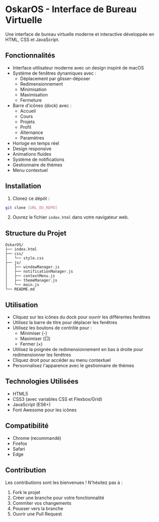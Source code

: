 # OskarOS - Interface de Bureau Virtuelle

Une interface de bureau virtuelle moderne et interactive développée en HTML, CSS et JavaScript.

## Fonctionnalités

- Interface utilisateur moderne avec un design inspiré de macOS
- Système de fenêtres dynamiques avec :
  - Déplacement par glisser-déposer
  - Redimensionnement
  - Minimisation
  - Maximisation
  - Fermeture
- Barre d'icônes (dock) avec :
  - Accueil
  - Cours
  - Projets
  - Profil
  - Alternance
  - Paramètres
- Horloge en temps réel
- Design responsive
- Animations fluides
- Système de notifications
- Gestionnaire de thèmes
- Menu contextuel

## Installation

1. Clonez ce dépôt :
```bash
git clone [URL_DU_REPO]
```

2. Ouvrez le fichier `index.html` dans votre navigateur web.

## Structure du Projet

```
OskarOS/
├── index.html
├── css/
│   └── style.css
├── js/
│   ├── windowManager.js
│   ├── notificationManager.js
│   ├── contextMenu.js
│   ├── themeManager.js
│   └── main.js
└── README.md
```

## Utilisation

- Cliquez sur les icônes du dock pour ouvrir les différentes fenêtres
- Utilisez la barre de titre pour déplacer les fenêtres
- Utilisez les boutons de contrôle pour :
  - Minimiser (-)
  - Maximiser (□)
  - Fermer (×)
- Utilisez la poignée de redimensionnement en bas à droite pour redimensionner les fenêtres
- Cliquez droit pour accéder au menu contextuel
- Personnalisez l'apparence avec le gestionnaire de thèmes

## Technologies Utilisées

- HTML5
- CSS3 (avec variables CSS et Flexbox/Grid)
- JavaScript (ES6+)
- Font Awesome pour les icônes

## Compatibilité

- Chrome (recommandé)
- Firefox
- Safari
- Edge

## Contribution

Les contributions sont les bienvenues ! N'hésitez pas à :

1. Fork le projet
2. Créer une branche pour votre fonctionnalité
3. Commiter vos changements
4. Pousser vers la branche
5. Ouvrir une Pull Request 